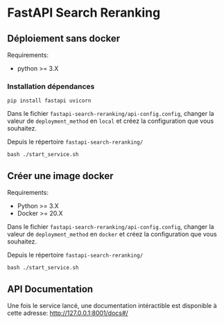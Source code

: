 # FastAPI Search Reranking

## Déploiement sans docker

Requirements: 
- python >= 3.X

### Installation dépendances

```
pip install fastapi uvicorn
```

Dans le fichier `fastapi-search-reranking/api-config.config`, changer la valeur de `deployment_method` en `local` et créez la configuration que vous souhaitez.

Depuis le répertoire `fastapi-search-reranking/`

```
bash ./start_service.sh
```

## Créer une image docker

Requirements:
- Python >= 3.X
- Docker >= 20.X

Dans le fichier `fastapi-search-reranking/api-config.config`, changer la valeur de `deployment_method` en `docker` et créez la configuration que vous souhaitez.

Depuis le répertoire `fastapi-search-reranking/`

```
bash ./start_service.sh
```

## API Documentation

Une fois le service lancé, une documentation intéractible est disponible à cette adresse: http://127.0.0.1:8001/docs#/